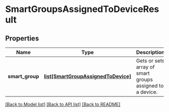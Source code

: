 # SmartGroupsAssignedToDeviceResult

## Properties
Name | Type | Description | Notes
------------ | ------------- | ------------- | -------------
**smart_group** | [**list[SmartGroupAssignedToDevice]**](SmartGroupAssignedToDevice.md) | Gets or sets array of smart groups assigned to a device. | [optional] 

[[Back to Model list]](../README.md#documentation-for-models) [[Back to API list]](../README.md#documentation-for-api-endpoints) [[Back to README]](../README.md)


